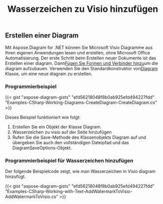 ﻿---
title: Wasserzeichen zu Visio hinzufügen
type: docs
weight: 10
url: /de/net/add-watermark-to-visio/
keywords: watermark, visi
description: So fügen Sie visio ein Wasserzeichen hinzu, indem Sie .NET Diagram API verwenden.
---
## **Erstellen einer Diagram**
 Mit Aspose.Diagram for .NET können Sie Microsoft Visio Diagramme aus Ihren eigenen Anwendungen lesen und erstellen, ohne Microsoft Office Automatisierung. Der erste Schritt beim Erstellen neuer Dokumente ist das Erstellen einer diagram. Dann[Fügen Sie Formen und Verbinder hinzu](https://docs.aspose.com/diagram/net/add-retrieve-copy-and-read-visio-shape-data/)um die diagram aufzubauen. Verwenden Sie den Standardkonstruktor von[Diagram](http://www.aspose.com/api/net/diagram/aspose.diagram/diagram) Klasse, um eine neue diagram zu erstellen.
### **Programmierbeispiel**
{{< gist "aspose-diagram-gists" "efd56218048f8b0ab925efd494227fdd" "Examples-CSharp-Working-Diagrams-CreateDiagram-CreateDiagram.cs" >}}

Dieses Beispiel funktioniert wie folgt:

1. Erstellen Sie ein Objekt der Klasse Diagram.
1. Wasserzeichen zu visio auf der Seite hinzufügen
1. Rufen Sie die Save-Methode des Klassenobjekts Diagram auf und übergeben Sie auch den vollständigen Dateipfad und das DiagramSaveOptions-Objekt.
### **Programmierbeispiel für Wasserzeichen hinzufügen**
Der folgende Beispielcode zeigt, wie man Wasserzeichen in Visio diagram hinzufügt.

{{< gist "aspose-diagram-gists" "efd56218048f8b0ab925efd494227fdd" "Examples-CSharp-Working-with-Text-AddWatermarkToVisio-AddWatermarkToVisio.cs" >}}
